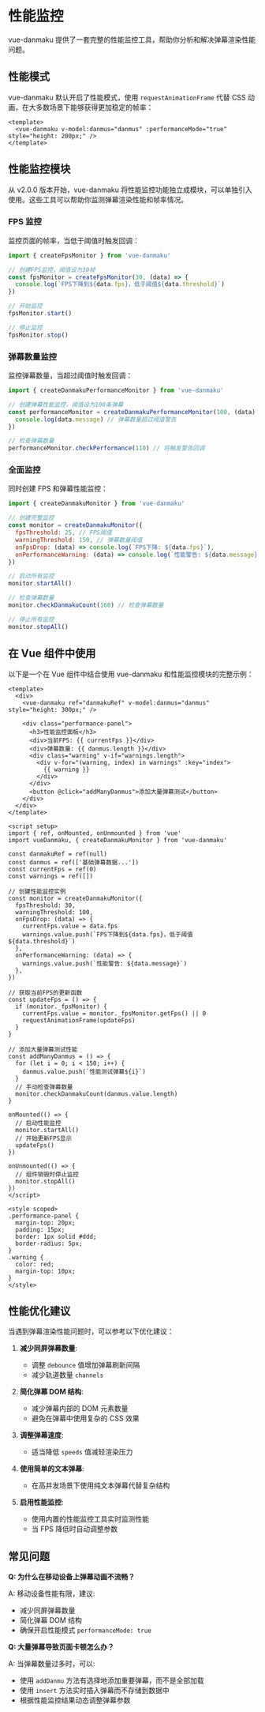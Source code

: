 # 性能监控

vue-danmaku 提供了一套完整的性能监控工具，帮助你分析和解决弹幕渲染性能问题。

## 性能模式

vue-danmaku 默认开启了性能模式，使用 `requestAnimationFrame` 代替 CSS 动画，在大多数场景下能够获得更加稳定的帧率：

```vue
<template>
  <vue-danmaku v-model:danmus="danmus" :performanceMode="true" style="height: 200px;" />
</template>
```

## 性能监控模块

从 v2.0.0 版本开始，vue-danmaku 将性能监控功能独立成模块，可以单独引入使用。这些工具可以帮助你监测弹幕渲染性能和帧率情况。

### FPS 监控

监控页面的帧率，当低于阈值时触发回调：

```js
import { createFpsMonitor } from 'vue-danmaku'

// 创建FPS监控，阈值设为30帧
const fpsMonitor = createFpsMonitor(30, (data) => {
  console.log(`FPS下降到${data.fps}，低于阈值${data.threshold}`)
})

// 开始监控
fpsMonitor.start()

// 停止监控
fpsMonitor.stop()
```

### 弹幕数量监控

监控弹幕数量，当超过阈值时触发回调：

```js
import { createDanmakuPerformanceMonitor } from 'vue-danmaku'

// 创建弹幕性能监控，阈值设为100条弹幕
const performanceMonitor = createDanmakuPerformanceMonitor(100, (data) => {
  console.log(data.message) // 弹幕数量超过阈值警告
})

// 检查弹幕数量
performanceMonitor.checkPerformance(110) // 将触发警告回调
```

### 全面监控

同时创建 FPS 和弹幕性能监控：

```js
import { createDanmakuMonitor } from 'vue-danmaku'

// 创建完整监控
const monitor = createDanmakuMonitor({
  fpsThreshold: 25, // FPS阈值
  warningThreshold: 150, // 弹幕数量阈值
  onFpsDrop: (data) => console.log(`FPS下降: ${data.fps}`),
  onPerformanceWarning: (data) => console.log(`性能警告: ${data.message}`),
})

// 启动所有监控
monitor.startAll()

// 检查弹幕数量
monitor.checkDanmakuCount(160) // 检查弹幕数量

// 停止所有监控
monitor.stopAll()
```

## 在 Vue 组件中使用

以下是一个在 Vue 组件中结合使用 vue-danmaku 和性能监控模块的完整示例：

```vue
<template>
  <div>
    <vue-danmaku ref="danmakuRef" v-model:danmus="danmus" style="height: 300px;" />

    <div class="performance-panel">
      <h3>性能监控面板</h3>
      <div>当前FPS: {{ currentFps }}</div>
      <div>弹幕数量: {{ danmus.length }}</div>
      <div class="warning" v-if="warnings.length">
        <div v-for="(warning, index) in warnings" :key="index">
          {{ warning }}
        </div>
      </div>
      <button @click="addManyDanmus">添加大量弹幕测试</button>
    </div>
  </div>
</template>

<script setup>
import { ref, onMounted, onUnmounted } from 'vue'
import vueDanmaku, { createDanmakuMonitor } from 'vue-danmaku'

const danmakuRef = ref(null)
const danmus = ref(['基础弹幕数据...'])
const currentFps = ref(0)
const warnings = ref([])

// 创建性能监控实例
const monitor = createDanmakuMonitor({
  fpsThreshold: 30,
  warningThreshold: 100,
  onFpsDrop: (data) => {
    currentFps.value = data.fps
    warnings.value.push(`FPS下降到${data.fps}，低于阈值${data.threshold}`)
  },
  onPerformanceWarning: (data) => {
    warnings.value.push(`性能警告: ${data.message}`)
  },
})

// 获取当前FPS的更新函数
const updateFps = () => {
  if (monitor._fpsMonitor) {
    currentFps.value = monitor._fpsMonitor.getFps() || 0
    requestAnimationFrame(updateFps)
  }
}

// 添加大量弹幕测试性能
const addManyDanmus = () => {
  for (let i = 0; i < 150; i++) {
    danmus.value.push(`性能测试弹幕${i}`)
  }
  // 手动检查弹幕数量
  monitor.checkDanmakuCount(danmus.value.length)
}

onMounted(() => {
  // 启动性能监控
  monitor.startAll()
  // 开始更新FPS显示
  updateFps()
})

onUnmounted(() => {
  // 组件销毁时停止监控
  monitor.stopAll()
})
</script>

<style scoped>
.performance-panel {
  margin-top: 20px;
  padding: 15px;
  border: 1px solid #ddd;
  border-radius: 5px;
}
.warning {
  color: red;
  margin-top: 10px;
}
</style>
```

## 性能优化建议

当遇到弹幕渲染性能问题时，可以参考以下优化建议：

1. **减少同屏弹幕数量**:

   - 调整 `debounce` 值增加弹幕刷新间隔
   - 减少轨道数量 `channels`

2. **简化弹幕 DOM 结构**:

   - 减少弹幕内部的 DOM 元素数量
   - 避免在弹幕中使用复杂的 CSS 效果

3. **调整弹幕速度**:

   - 适当降低 `speeds` 值减轻渲染压力

4. **使用简单的文本弹幕**:

   - 在高并发场景下使用纯文本弹幕代替复杂结构

5. **启用性能监控**:
   - 使用内置的性能监控工具实时监测性能
   - 当 FPS 降低时自动调整参数

## 常见问题

**Q: 为什么在移动设备上弹幕动画不流畅？**

A: 移动设备性能有限，建议:

- 减少同屏弹幕数量
- 简化弹幕 DOM 结构
- 确保开启性能模式 `performanceMode: true`

**Q: 大量弹幕导致页面卡顿怎么办？**

A: 当弹幕数量过多时，可以:

- 使用 `addDanmu` 方法有选择地添加重要弹幕，而不是全部加载
- 使用 `insert` 方法实时插入弹幕而不存储到数据中
- 根据性能监控结果动态调整弹幕参数
